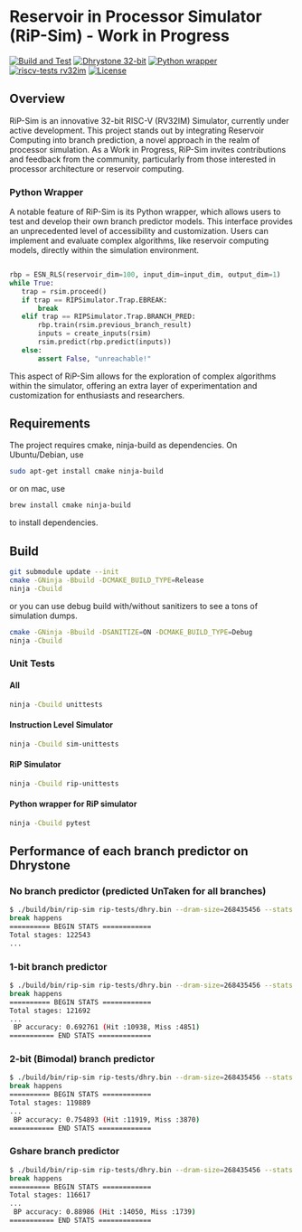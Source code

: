 # Reservoir in Processor Simulator (RiP-Sim) - Work in Progress

[![Build and Test](https://github.com/Reservoir-In-Processor/rip-sim/actions/workflows/main.yaml/badge.svg)](https://github.com/Reservoir-In-Processor/rip-sim/actions/workflows/main.yaml) [![Dhrystone 32-bit](https://github.com/Reservoir-In-Processor/rip-sim/actions/workflows/dhrystone.yaml/badge.svg)](https://github.com/Reservoir-In-Processor/rip-sim/actions/workflows/dhrystone.yaml) [![Python wrapper](https://github.com/Reservoir-In-Processor/rip-sim/actions/workflows/python-wrapper.yaml/badge.svg)](https://github.com/Reservoir-In-Processor/rip-sim/actions/workflows/python-wrapper.yaml) [![riscv-tests rv32im](https://github.com/Reservoir-In-Processor/rip-sim/actions/workflows/riscv-tests.yaml/badge.svg)](https://github.com/Reservoir-In-Processor/rip-sim/actions/workflows/riscv-tests.yaml) [![License](https://img.shields.io/badge/License-Apache_2.0-blue.svg)](https://opensource.org/licenses/Apache-2.0)

## Overview

RiP-Sim is an innovative 32-bit RISC-V (RV32IM) Simulator, currently under active development. This project stands out by integrating Reservoir Computing into branch prediction, a novel approach in the realm of processor simulation. As a Work in Progress, RiP-Sim invites contributions and feedback from the community, particularly from those interested in processor architecture or reservoir computing.

### Python Wrapper

A notable feature of RiP-Sim is its Python wrapper, which allows users to test and develop their own branch predictor models. This interface provides an unprecedented level of accessibility and customization. Users can implement and evaluate complex algorithms, like reservoir computing models, directly within the simulation environment.

```python

rbp = ESN_RLS(reservoir_dim=100, input_dim=input_dim, output_dim=1)
while True:
   trap = rsim.proceed()
   if trap == RIPSimulator.Trap.EBREAK:
       break
   elif trap == RIPSimulator.Trap.BRANCH_PRED:
       rbp.train(rsim.previous_branch_result)
       inputs = create_inputs(rsim)
       rsim.predict(rbp.predict(inputs))
   else:
       assert False, "unreachable!"

```

This aspect of RiP-Sim allows for the exploration of complex algorithms within the simulator, offering an extra layer of experimentation and customization for enthusiasts and researchers.

## Requirements

The project requires cmake, ninja-build as dependencies. On Ubuntu/Debian, use

```sh
sudo apt-get install cmake ninja-build
```

or on mac, use

```sh
brew install cmake ninja-build
```

to install dependencies.

## Build

```sh
git submodule update --init
cmake -GNinja -Bbuild -DCMAKE_BUILD_TYPE=Release
ninja -Cbuild
```

or you can use debug build with/without sanitizers to see a tons of simulation dumps.

```sh
cmake -GNinja -Bbuild -DSANITIZE=ON -DCMAKE_BUILD_TYPE=Debug
ninja -Cbuild
```

### Unit Tests

#### All

```sh
ninja -Cbuild unittests
```

#### Instruction Level Simulator

```sh
ninja -Cbuild sim-unittests
```

#### RiP Simulator

```sh
ninja -Cbuild rip-unittests
```

#### Python wrapper for RiP simulator

```sh
ninja -Cbuild pytest
```

## Performance of each branch predictor on Dhrystone

### No branch predictor (predicted UnTaken for all branches)

```sh
$ ./build/bin/rip-sim rip-tests/dhry.bin --dram-size=268435456 --stats 
break happens
========== BEGIN STATS ============
Total stages: 122543
...
```

### 1-bit branch predictor

```sh
$ ./build/bin/rip-sim rip-tests/dhry.bin --dram-size=268435456 --stats -b=onebit
break happens
========== BEGIN STATS ============
Total stages: 121692
...
 BP accuracy: 0.692761 (Hit :10938, Miss :4851)
=========== END STATS =============
```

### 2-bit (Bimodal) branch predictor

```sh
$ ./build/bin/rip-sim rip-tests/dhry.bin --dram-size=268435456 --stats -b=twobit
break happens
========== BEGIN STATS ============
Total stages: 119889
...
 BP accuracy: 0.754893 (Hit :11919, Miss :3870)
=========== END STATS =============

```

### Gshare branch predictor

```sh
$ ./build/bin/rip-sim rip-tests/dhry.bin --dram-size=268435456 --stats -b=gshare
break happens
========== BEGIN STATS ============
Total stages: 116617
...
 BP accuracy: 0.88986 (Hit :14050, Miss :1739)
=========== END STATS =============
```
